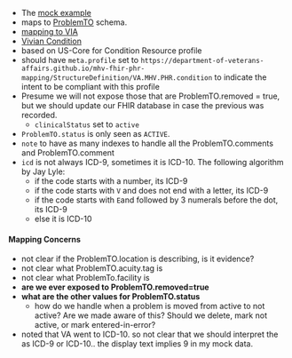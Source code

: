 
- The [mock example](https://github.com/department-of-veterans-affairs/mhv-fhir-phr-mapping/blob/main/mocks/problems.xml) 
- maps to [ProblemTO](https://github.com/department-of-veterans-affairs/mhv-np-via-wsclient/blob/development/src/main/resources/VIA_v4.0.7_uat.wsdl) schema. 
- [mapping to VIA](StructureDefinition-VA.MHV.PHR.condition-mappings.html#mappings-for-via-to-mhv-fhir-phr-problemto)
- [Vivian Condition](https://vivian.worldvista.org/dox/Global_XkFVUE5QUk9C.html)
- based on US-Core for Condition Resource profile
- should have `meta.profile` set to `https://department-of-veterans-affairs.github.io/mhv-fhir-phr-mapping/StructureDefinition/VA.MHV.PHR.condition` to indicate the intent to be compliant with this profile
- Presume we will not expose those that are ProblemTO.removed = true, but we should update our FHIR database in case the previous was recorded.
  - `clinicalStatus` set to `active`
- `ProblemTO.status` is only seen as `ACTIVE`.
- `note` to have as many indexes to handle all the ProblemTO.comments and ProblemTO.comment
- `icd` is not always ICD-9, sometimes it is ICD-10. The following algorithm by Jay Lyle:
  - if the code starts with a number, its ICD-9
  - if the code starts with `V` and does not end with a letter, its ICD-9
  - if the code starts with `E`and followed by 3 numerals before the dot, its ICD-9
  - else it is ICD-10

#### Mapping Concerns

- not clear if the ProblemTO.location is describing, is it evidence?
- not clear what ProblemTO.acuity.tag is
- not clear what ProblemTo.facility is
- **are we ever exposed to ProblemTO.removed=true**
- **what are the other values for ProblemTO.status**
  - how do we handle when a problem is moved from active to not active? Are we made aware of this? Should we delete, mark not active, or mark entered-in-error?
- noted that VA went to ICD-10. so not clear that we should interpret the <icd> as ICD-9 or ICD-10.. the display text implies 9 in my mock data.
